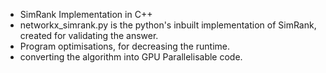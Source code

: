 - SimRank Implementation in C++
- networkx_simrank.py is the python's inbuilt implementation of SimRank, created for validating the answer.
- Program optimisations, for decreasing the runtime.
- converting the algorithm into GPU Parallelisable code.
